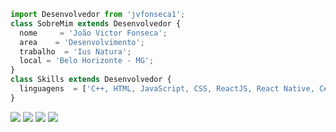 ```js
import Desenvolvedor from 'jvfonseca1';
class SobreMim extends Desenvolvedor {
  nome     = 'João Victor Fonseca';
  area    = 'Desenvolvimento';
  trabalho  = 'Ius Natura';
  local = 'Belo Horizonte - MG';
}
class Skills extends Desenvolvedor {
  linguagens  = ['C++, HTML, JavaScript, CSS, ReactJS, React Native, C#'];
}
```

<p align="left">
  <a href="mailto:joao.fonseca.victor@gmail.com" alt="Gmail">
  <img src="https://img.shields.io/badge/-Gmail-FF0000?style=flat-square&labelColor=FF0000&logo=gmail&logoColor=white&link=LINK-DO-SEU-EMAIL" /></a>

  <a href="https://www.linkedin.com/in/joão-victor-fonseca-7867a9201/" alt="Linkedin">
  <img src="https://img.shields.io/badge/-Linkedin-0e76a8?style=flat-square&logo=Linkedin&logoColor=white&link=LINK-DO-SEU-LINKEDIN" /></a>

  <a href="https://api.whatsapp.com/send?phone=5538999084422&text=sua%20mensagem" alt="WhatsApp">
  <img src="https://img.shields.io/badge/-WhatsApp-25d366?style=flat-square&labelColor=25d366&logo=whatsapp&logoColor=white&link=API-DO-SEU-WHATSAPP"/></a>

  <a href="https://www.instagram.com/jvfonsseca/" alt="Instagram">
  <img src="https://img.shields.io/badge/-Instagram-DF0174?style=flat-square&labelColor=DF0174&logo=instagram&logoColor=white&link=LINK-DO-SEU-INSTAGRAM"/></a>
</p>  
